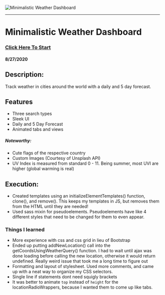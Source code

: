 ![Minimalistic Weather Dashboard](https://i.gyazo.com/7d5f057c156aa76c483d72467ba85e6f.gif)

---

# Minimalistic Weather Dashboard

### [Click Here To Start](https://sakiskid.github.io/Weather-Dashboard/)

#### **8/27/2020** 

## Description:

Track weather in cities around the world with a daily and 5 day forecast.

## Features

- Three search types
- Sleek UI
- Daily and 5 Day Forecast
- Animated tabs and views

##### Noteworthy:
- Cute flags of the respective country
- Custom Images (Courtesy of Unsplash API)
- UV Index is measured from standard 0 - 11. Being summer, most UVI are higher (global warming is real)

## Execution:
- Created templates using an initializeElementTemplates() function, clone(), and remove(). This keeps my templates in JS, but removes them from the HTML until they are needed!
- Used sass mixin for pseudoelements. Pseudoelements have like 4 different styles that need to be changed for them to even appear.

### Things I learned

- More experience with css and css grid in lieu of Bootstrap
- Ended up putting addNewLocation() call into the getCoordsUsingWeatherQuery() function. I had to wait until ajax was done loading before calling the new location, otherwise it would return undefined. Really weird issue that took me a long time to figure out
- Formatting and layout of stylesheet. Used more comments, and came up with a neat way to organize my CSS selectors.
- Single line if statements dont need squigly brackets
- It was better to animate `top` instead of `height` for the locationRadioWrappers, because I wanted them to come up like tabs.